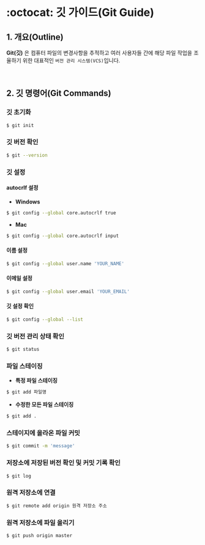 # :octocat: 깃 가이드(Git Guide)

## 1. 개요(Outline)

**Git(깃)** 은 컴퓨터 파일의 변경사항을 추적하고 여러 사용자들 간에 해당 파일 작업을 조율하기 위한 대표적인 `버전 관리 시스템(VCS)`입니다.

<br />

## 2. 깃 명령어(Git Commands)

### 깃 초기화

```bash
$ git init
```

### 깃 버전 확인

```bash
$ git --version
```

### 깃 설정

#### autocrlf 설정

- **Windows**

```bash
$ git config --global core.autocrlf true
```

- **Mac**

```bash
$ git config --global core.autocrlf input
```

#### 이름 설정

```bash
$ git config --global user.name 'YOUR_NAME'
```

#### 이메일 설정

```bash
$ git config --global user.email 'YOUR_EMAIL'
```

#### 깃 설정 확인

```bash
$ git config --global --list
```

### 깃 버전 관리 상태 확인

```bash
$ git status
```

### 파일 스테이징

- **특정 파일 스테이징**

```bash
$ git add 파일명
```

- **수정한 모든 파일 스테이징**

```bash
$ git add .
```

### 스테이지에 올라온 파일 커밋

```bash
$ git commit -m 'message'
```

### 저장소에 저장된 버전 확인 및 커밋 기록 확인

```bash
$ git log
```

### 원격 저장소에 연결

```bash
$ git remote add origin 원격 저장소 주소
```

### 원격 저장소에 파일 올리기

```bash
$ git push origin master
```
